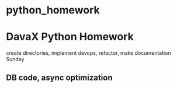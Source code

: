 # python_homework
# DavaX Python Homework
create directories, implement devops, refactor, make documentation Sunday
## DB code, async optimization
